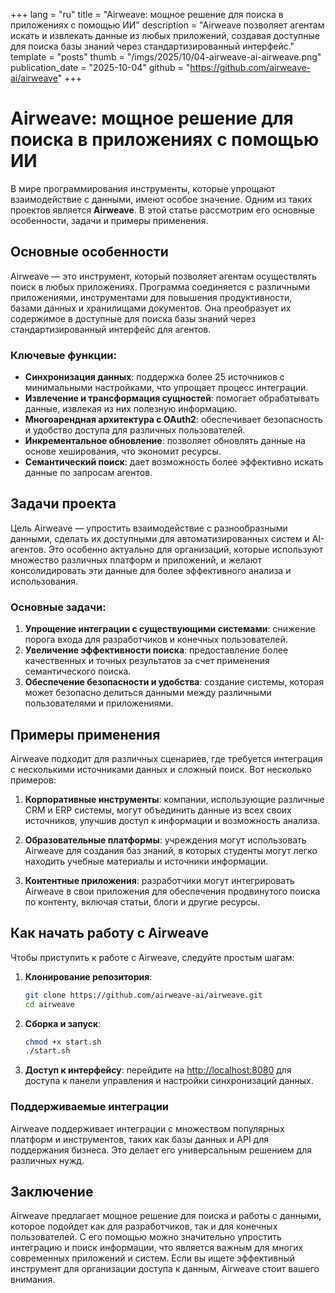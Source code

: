 +++
lang = "ru"
title = "Airweave: мощное решение для поиска в приложениях с помощью ИИ"
description = "Airweave позволяет агентам искать и извлекать данные из любых приложений, создавая доступные для поиска базы знаний через стандартизированный интерфейс."
template = "posts"
thumb = "/imgs/2025/10/04-airweave-ai-airweave.png"
publication_date = "2025-10-04"
github = "https://github.com/airweave-ai/airweave"
+++

# Airweave: мощное решение для поиска в приложениях с помощью ИИ

В мире программирования инструменты, которые упрощают взаимодействие с данными, имеют особое значение. Одним из таких проектов является **Airweave**. В этой статье рассмотрим его основные особенности, задачи и примеры применения.

## Основные особенности

Airweave — это инструмент, который позволяет агентам осуществлять поиск в любых приложениях. Программа соединяется с различными приложениями, инструментами для повышения продуктивности, базами данных и хранилищами документов. Она преобразует их содержимое в доступные для поиска базы знаний через стандартизированный интерфейс для агентов.

### Ключевые функции:

- **Синхронизация данных**: поддержка более 25 источников с минимальными настройками, что упрощает процесс интеграции.
- **Извлечение и трансформация сущностей**: помогает обрабатывать данные, извлекая из них полезную информацию.
- **Многоарендная архитектура с OAuth2**: обеспечивает безопасность и удобство доступа для различных пользователей.
- **Инкрементальное обновление**: позволяет обновлять данные на основе хеширования, что экономит ресурсы.
- **Семантический поиск**: дает возможность более эффективно искать данные по запросам агентов.

## Задачи проекта

Цель Airweave — упростить взаимодействие с разнообразными данными, сделать их доступными для автоматизированных систем и AI-агентов. Это особенно актуально для организаций, которые используют множество различных платформ и приложений, и желают консолидировать эти данные для более эффективного анализа и использования.

### Основные задачи:

1. **Упрощение интеграции с существующими системами**: снижение порога входа для разработчиков и конечных пользователей.
2. **Увеличение эффективности поиска**: предоставление более качественных и точных результатов за счет применения семантического поиска.
3. **Обеспечение безопасности и удобства**: создание системы, которая может безопасно делиться данными между различными пользователями и приложениями.

## Примеры применения

Airweave подходит для различных сценариев, где требуется интеграция с несколькими источниками данных и сложный поиск. Вот несколько примеров:

1. **Корпоративные инструменты**: компании, использующие различные CRM и ERP системы, могут объединить данные из всех своих источников, улучшив доступ к информации и возможность анализа.

2. **Образовательные платформы**: учреждения могут использовать Airweave для создания баз знаний, в которых студенты могут легко находить учебные материалы и источники информации.

3. **Контентные приложения**: разработчики могут интегрировать Airweave в свои приложения для обеспечения продвинутого поиска по контенту, включая статьи, блоги и другие ресурсы.

## Как начать работу с Airweave

Чтобы приступить к работе с Airweave, следуйте простым шагам:

1. **Клонирование репозитория**:
   ```bash
   git clone https://github.com/airweave-ai/airweave.git
   cd airweave
   ```

2. **Сборка и запуск**:
   ```bash
   chmod +x start.sh
   ./start.sh
   ```

3. **Доступ к интерфейсу**: перейдите на [http://localhost:8080](http://localhost:8080) для доступа к панели управления и настройки синхронизаций данных.

### Поддерживаемые интеграции

Airweave поддерживает интеграции с множеством популярных платформ и инструментов, таких как базы данных и API для поддержания бизнеса. Это делает его универсальным решением для различных нужд.

## Заключение

Airweave предлагает мощное решение для поиска и работы с данными, которое подойдет как для разработчиков, так и для конечных пользователей. С его помощью можно значительно упростить интеграцию и поиск информации, что является важным для многих современных приложений и систем. Если вы ищете эффективный инструмент для организации доступа к данным, Airweave стоит вашего внимания.
